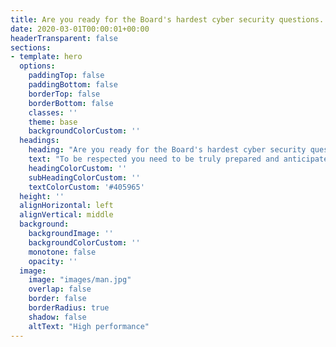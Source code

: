 ```yaml
---
title: Are you ready for the Board's hardest cyber security questions...?
date: 2020-03-01T00:00:01+00:00
headerTransparent: false
sections:
- template: hero
  options:
    paddingTop: false
    paddingBottom: false
    borderTop: false
    borderBottom: false
    classes: ''
    theme: base
    backgroundColorCustom: ''
  headings:
    heading: "Are you ready for the Board's hardest cyber security questions?"
    text: "To be respected you need to be truly prepared and anticipate the questions you don't want to answer."
    headingColorCustom: ''
    subHeadingColorCustom: ''
    textColorCustom: '#405965'
  height: ''
  alignHorizontal: left
  alignVertical: middle
  background:
    backgroundImage: ''
    backgroundColorCustom: ''
    monotone: false
    opacity: ''
  image:
    image: "images/man.jpg"
    overlap: false
    border: false
    borderRadius: true
    shadow: false
    altText: "High performance"
---
```

